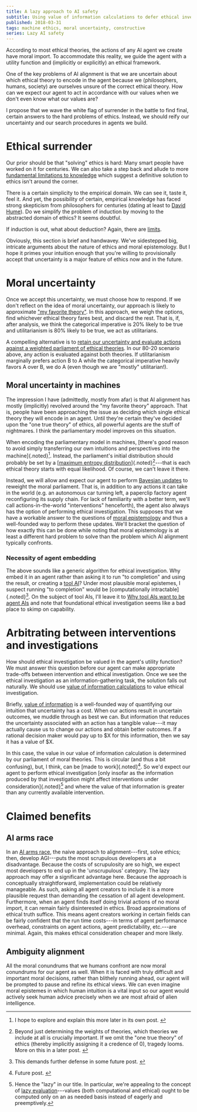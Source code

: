 ```yaml
---
title: A lazy approach to AI safety
subtitle: Using value of information calculations to defer ethical investigation
published: 2018-03-31
tags: machine ethics, moral uncertainty, constructive
series: Lazy AI safety
---
```


According to most ethical theories, the actions of any AI agent we create have moral import. To accommodate this reality, we guide the agent with a utility function and (implicitly or explicitly) an ethical framework.

One of the key problems of AI alignment is that we are uncertain about which ethical theory to encode in the agent because we (philosophers, humans, society) are ourselves unsure of the correct ethical theory. How can we expect our agent to act in accordance with our values when we don't even know what our values are?

I propose that we wave the white flag of surrender in the battle to find final, certain answers to the hard problems of ethics. Instead, we should reify our uncertainty and our search procedures in agents we build.

<!--more-->

# Ethical surrender

Our prior should be that "solving" ethics is hard: Many smart people have worked on it for centuries. We can also take a step back and allude to more [fundamental limitations to knowledge](https://plato.stanford.edu/entries/skepticism/) which suggest a definitive solution to ethics isn't around the corner.

There is a certain simplicity to the empirical domain. We can see it, taste it, feel it. And yet, the possibility of certain, empirical knowledge has faced strong skepticism from philosophers for centuries (dating at least to [David Hume](https://plato.stanford.edu/entries/induction-problem/)). Do we simplify the problem of induction by moving to the abstracted domain of ethics? It seems doubtful.

If induction is out, what about deduction? Again, there are [limits](https://plato.stanford.edu/entries/goedel-incompleteness/).

Obviously, this section is brief and handwavey. We've sidestepped big, intricate arguments about the nature of ethics and moral epistemology. But I hope it primes your intuition enough that you're willing to provisionally accept that uncertainty is a major feature of ethics now and in the future.

# Moral uncertainty

Once we accept this uncertainty, we must choose how to respond. If we don't reflect on the idea of moral uncertainty, our approach is likely to approximate ["my favorite theory"](http://johanegustafsson.net/papers/in-defence-of-my-favourite-theory.pdf). In this approach, we weigh the options, find whichever ethical theory fares best, and discard the rest. That is, if, after analysis, we think the categorical imperative is 20% likely to be true and utilitarianism is 80% likely to be true, we act as utilitarians.

A compelling alternative is to [retain our uncertainty and evaluate actions against a weighted parliament of ethical theories](http://www.overcomingbias.com/2009/01/moral-uncertainty-towards-a-solution.html). In our 80-20 scenario above, any action is evaluated against both theories. If utilitarianism marginally prefers action B to A while the categorical imperative heavily favors A over B, we do A (even though we are "mostly" utilitarian!).

## Moral uncertainty in machines

The impression I have (admittedly, mostly from afar) is that AI alignment has mostly (implicitly) revolved around the "my favorite theory" approach. That is, people have been approaching the issue as deciding which single ethical theory they will encode in an agent. Until they're certain they've decided upon the "one true theory" of ethics, all powerful agents are the stuff of nightmares. I think the parliamentary model improves on this situation.

When encoding the parliamentary model in machines, [there's good reason to avoid simply transferring our own intuitions and perspectives into the machine]{.noted}[^max-ent]. Instead, the parliament's initial distribution should probably be set by a [[maximum entropy distribution](https://en.wikipedia.org/wiki/Maximum_entropy_probability_distribution)]{.noted}[^bootstrap]---that is each ethical theory starts with equal likelihood. Of course, we can't leave it there.

Instead, we will allow and expect our agent to perform [Bayesian updates](https://en.wikipedia.org/wiki/Bayes%27_theorem) to reweight the moral parliament. That is, in addition to any actions it can take in the world (e.g. an autonomous car turning left, a paperclip factory agent reconfiguring its supply chain. For lack of familiarity with a better term, we'll call actions-in-the-world "interventions" henceforth), the agent also always has the option of performing ethical investigation. This supposes that we have a workable answer to the questions of [moral epistemology](https://plato.stanford.edu/entries/moral-epistemology/) and thus a well-founded way to perform these updates. We'll bracket the question of how exactly this can be done while noting that moral epistemology is at least a different hard problem to solve than the problem which AI alignment typically confronts.

### Necessity of agent embedding

The above sounds like a generic algorithm for ethical investigation. Why embed it in an agent rather than asking it to run "to completion" and using the result, or creating a [tool AI](https://www.lesswrong.com/posts/6SGqkCgHuNr7d4yJm/thoughts-on-the-singularity-institute-si)? Under most plausible moral epistemes, I suspect running "to completion" would be [computationally intractable]{.noted}[^intractable]. On the subject of tool AIs, I'll leave it to [Why tool AIs want to be agent AIs](https://www.gwern.net/Tool-AI) and note that foundational ethical investigation seems like a bad place to skimp on capability.

# Arbitrating between interventions and investigations

How should ethical investigation be valued in the agent's utility function? We must answer this question before our agent can make appropriate trade-offs between intervention and ethical investigation. Once we see the ethical investigation as an information-gathering task, the solution falls out naturally. We should use [value of information calculations](https://en.wikipedia.org/wiki/Value_of_information) to value ethical investigation.

Briefly, [value of information](/posts/value-of-information-calculator-explained/) is a well-founded way of quantifying our intuition that uncertainty has a cost. When our actions result in uncertain outcomes, we muddle through as best we can. But information that reduces the uncertainty associated with an action has a tangible value---it may actually cause us to change our actions and obtain better outcomes. If a rational decision maker would pay up to $X for this information, then we say it has a value of $X.

In this case, the value in our value of information calculation is determined by our parliament of moral theories. This is circular (and thus a bit confusing), but, I think, can be [made to work]{.noted}[^circular]. So we'd expect our agent to perform ethical investigation [only insofar as the information produced by that investigation might affect interventions under consideration]{.noted}[^lazy] and where the value of that information is greater than any currently available intervention.

# Claimed benefits

## AI arms race

In an [AI arms race](https://www.fhi.ox.ac.uk/wp-content/uploads/Racing-to-the-precipice-a-model-of-artificial-intelligence-development.pdf), the naive approach to alignment---first, solve ethics; then, develop AGI---puts the most scrupulous developers at a disadvantage. Because the costs of scrupulosity are so high, we expect most developers to end up in the 'unscrupulous' category. The lazy approach may offer a significant advantage here. Because the approach is conceptually straightforward, implementation could be relatively manageable. As such, asking all agent creators to include it is a more plausible request than demanding the cessation of all agent development. Furthermore, when an agent finds itself doing trivial actions of no moral import, it can remain fairly disinterested in ethics. Broad approximations of ethical truth suffice. This means agent creators working in certain fields can be fairly confident that the run time costs---in terms of agent performance overhead, constraints on agent actions, agent predictability, etc.---are minimal. Again, this makes ethical consideration cheaper and more likely.

## Ambiguity alignment

All the moral conundrums that we humans confront are now moral conundrums for our agent as well. When it is faced with truly difficult and important moral decisions, rather than blithely running ahead, our agent will be prompted to pause and refine its ethical views. We can even imagine moral epistemes in which human intuition is a vital input so our agent would actively seek human advice precisely when we are most afraid of alien intelligence.

[^bootstrap]: Beyond just determining the weights of theories, which theories we include at all is crucially important. If we omit the "one true theory" of ethics (thereby implicitly assigning it a credence of 0), tragedy looms. More on this in a later post. <!-- TODO -->
[^max-ent]: I hope to explore and explain this more later in its own post. <!-- TODO -->
[^intractable]: This demands further defense in some future post. <!-- TODO -->
[^circular]: Future post. <!-- TODO -->
[^lazy]: Hence the "lazy" in our title. In particular, we're appealing to the concept of [lazy evaluation](https://en.wikipedia.org/wiki/Lazy_evaluation)---values (both computational and ethical) ought to be computed only on an as needed basis instead of eagerly and preemptively.
